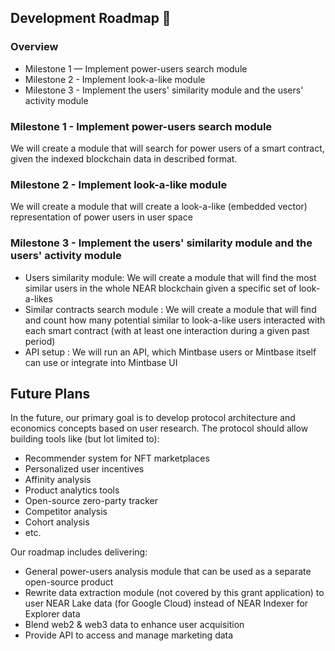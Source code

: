 ## Development Roadmap :nut_and_bolt:

### Overview

- Milestone 1 — Implement power-users search module
- Milestone 2 - Implement look-a-like module
- Milestone 3 - Implement the users' similarity module and the users' activity module


### Milestone 1 - Implement power-users search module
We will create a module that will search for power users of a smart contract, given the indexed blockchain data in described format.  


### Milestone 2 - Implement look-a-like module

We will create a module that will create a look-a-like (embedded vector) representation of power users in user space

### Milestone 3 - Implement the users' similarity module and the users' activity module

- Users similarity module: We will create a module that will find the most similar users in the whole NEAR blockchain given a specific set of look-a-likes
- Similar contracts search module : We will create a module that will find and count how many potential similar to look-a-like users interacted with each smart contract (with at least one interaction during a given past period)
- API setup : We will run an API, which Mintbase users or Mintbase itself can use or integrate into Mintbase UI

## Future Plans

In the future, our primary goal is to develop protocol architecture and economics concepts based on user research.
The protocol should allow building tools like (but lot limited to):
- Recommender system for NFT marketplaces
- Personalized user incentives
- Affinity analysis
- Product analytics tools
- Open-source zero-party tracker
- Competitor analysis
- Cohort analysis
- etc.

Our roadmap includes delivering:
- General power-users analysis module that can be used as a separate open-source product
- Rewrite data extraction module (not covered by this grant application) to user NEAR Lake data (for Google Cloud) instead of NEAR Indexer for Explorer data
- Blend web2 & web3 data to enhance user acquisition
- Provide API to access and manage marketing data
